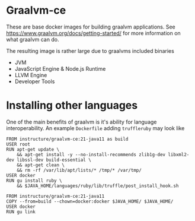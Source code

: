 # Graalvm-ce

These are base docker images for building graalvm applications. See https://www.graalvm.org/docs/getting-started/ for more information on what graalvm can do.

The resulting image is rather large due to graalvms included binaries
- JVM
- JavaScript Engine & Node.js Runtime
- LLVM Engine
- Developer Tools

# Installing other languages
One of the main benefits of graalvm is it's ability for language interoperability. An example `Dockerfile` adding `truffleruby` may look like

```
FROM instructure/graalvm-ce:21-java11 as build
USER root
RUN apt-get update \
    && apt-get install -y --no-install-recommends zlib1g-dev libxml2-dev libssl-dev build-essential \
    && apt-get clean \
    && rm -rf /var/lib/apt/lists/* /tmp/* /var/tmp/
USER docker
RUN gu install ruby \
    && $JAVA_HOME/languages/ruby/lib/truffle/post_install_hook.sh

FROM instructure/graalvm-ce:21-java11
COPY --from=build --chown=docker:docker $JAVA_HOME/ $JAVA_HOME/
USER docker
RUN gu link
```
